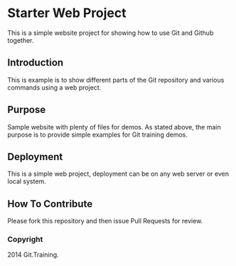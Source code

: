 # Starter Web Project

This is a simple website project for showing how to use Git and Github together.

## Introduction

This is example is to show different parts of the Git repository and various commands using a web project.

## Purpose

Sample website with plenty of files for demos.
As stated above, the main purpose is to provide simple examples for Git training demos.

## Deployment

This is a simple web project, deployment can be on any web server or even local system.

## How To Contribute

Please fork this repository and then issue Pull Requests for review.
### Copyright

2014 Git.Training.
